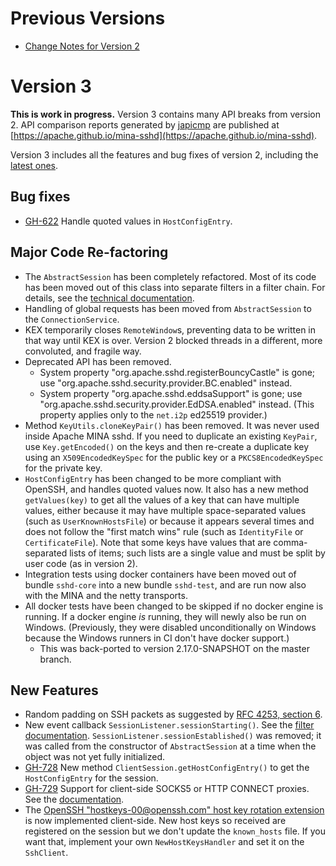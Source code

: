 # Previous Versions

* [Change Notes for Version 2](./docs/changes/version2.md)

# Version 3

**This is work in progress.**  Version 3 contains many API breaks from version 2. API comparison reports generated by [japicmp](https://siom79.github.io/japicmp) are published at [https://apache.github.io/mina-sshd](https://apache.github.io/mina-sshd).

Version 3 includes all the features and bug fixes of version 2, including the [latest ones](https://github.com/apache/mina-sshd/blob/master/CHANGES.md#planned-for-next-version).

## Bug fixes

* [GH-622](https://github.com/apache/mina-sshd/issues/622) Handle quoted values in `HostConfigEntry`.

## Major Code Re-factoring

* The `AbstractSession` has been completely refactored. Most of its code has been moved out of this class into separate filters in a filter chain. For details, see the [technical documentation](./docs/technical/filters.md).
* Handling of global requests has been moved from `AbstractSession` to the `ConnectionService`.
* KEX temporarily closes `RemoteWindow`s, preventing data to be written in that way until KEX is over. Version 2 blocked threads in a different, more convoluted, and fragile way.
* Deprecated API has been removed.
    * System property "org.apache.sshd.registerBouncyCastle" is gone; use "org.apache.sshd.security.provider.BC.enabled" instead.
    * System property "org.apache.sshd.eddsaSupport" is gone; use "org.apache.sshd.security.provider.EdDSA.enabled" instead. (This property applies only to the `net.i2p` ed25519 provider.)
* Method `KeyUtils.cloneKeyPair()` has been removed. It was never used inside Apache MINA sshd. If you need to duplicate an existing `KeyPair`, use `Key.getEncoded()` on the keys and then re-create a duplicate key using an `X509EncodedKeySpec` for the public key or a `PKCS8EncodedKeySpec` for the private key.
* `HostConfigEntry` has been changed to be more compliant with OpenSSH, and handles quoted values now. It also has a new method `getValues(key)` to get all the values of a key that can have multiple values, either because it may have multiple space-separated values (such as `UserKnownHostsFile`) or because it appears several times and does not follow the "first match wins" rule (such as `IdentityFile` or `CertificateFile`). Note that some keys have values that are comma-separated lists of items; such lists are a single value and must be split by user code (as in version 2).
* Integration tests using docker containers have been moved out of bundle `sshd-core` into a new bundle `sshd-test`, and are run now also with the MINA and the netty transports.
* All docker tests have been changed to be skipped if no docker engine is running. If a docker engine _is_ running, they will newly also be run on Windows. (Previously, they were disabled unconditionally on Windows because the Windows runners in CI don't have docker support.)
    * This was back-ported to version 2.17.0-SNAPSHOT on the master branch.

## New Features

* Random padding on SSH packets as suggested by [RFC 4253, section 6](https://datatracker.ietf.org/doc/html/rfc4253#section-6).
* New event callback `SessionListener.sessionStarting()`. See the [filter documentation](./docs/technical/filters.md). `SessionListener.sessionEstablished()` was removed; it was called from the constructor of `AbstractSession` at a time when the object was not yet fully initialized.
* [GH-728](https://github.com/apache/mina-sshd/issues/728) New method `ClientSession.getHostConfigEntry()` to get the `HostConfigEntry` for the session.
* [GH-729](https://github.com/apache/mina-sshd/issues/729) Support for client-side SOCKS5 or HTTP CONNECT proxies. See the [documentation](./docs/client-setup.md#proxies).
* The [OpenSSH "hostkeys-00@openssh.com" host key rotation extension](https://github.com/openssh/openssh-portable/blob/b5b405fee/PROTOCOL#L367) is now implemented client-side. New host keys so received are registered on the session but we don't update the `known_hosts` file. If you want that, implement your own `NewHostKeysHandler` and set it on the `SshClient`.
